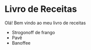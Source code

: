 # Livro de Receitas

Olá! Bem vindo ao meu livro de receitas

 - Strogonoff de frango
 - Pavê
 - Banoffee
